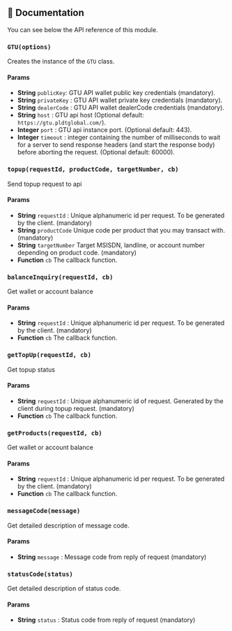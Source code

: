 
## :memo: Documentation

You can see below the API reference of this module.

### `GTU(options)`
Creates the instance of the `GTU` class.

#### Params
 - **String** `publicKey`: GTU API wallet public key credentials (mandatory).
 - **String** `privateKey` : GTU API wallet private key credentials (mandatory).
 - **String** `dealerCode` : GTU API wallet dealerCode credentials (mandatory).
 - **String** `host` : GTU api host (Optional default: `https://gtu.pldtglobal.com/`).
 - **Integer** `port` : GTU api instance port. (Optional default: 443).
 - **Integer** `timeout` : integer containing the number of milliseconds to wait for a server to send response headers (and start the response body) before aborting the request.  (Optional default: 60000).


### `topup(requestId, productCode, targetNumber, cb)`
Send topup request to api

#### Params

 - **String** `requestId` : Unique alphanumeric id per request. To be generated by the client. (mandatory)
 - **String**  `productCode` Unique code per product that you may transact with. (mandatory)
 - **String**  `targetNumber` Target MSISDN, landline, or account number depending on product code. (mandatory)
 - **Function**  `cb` The callback function.
    

### `balanceInquiry(requestId, cb)`
Get wallet or account balance

#### Params

 - **String** `requestId` : Unique alphanumeric id per request. To be generated by the client. (mandatory)
 - **Function**  `cb` The callback function.


### `getTopUp(requestId, cb)`
Get topup status

#### Params

 - **String** `requestId` : Unique alphanumeric id of request. Generated by the client during topup request. (mandatory)
 - **Function**  `cb` The callback function.


### `getProducts(requestId, cb)`
Get wallet or account balance

#### Params

 - **String** `requestId` : Unique alphanumeric id per request. To be generated by the client. (mandatory)
 - **Function**  `cb` The callback function.


### `messageCode(message)`
Get detailed description of message code.

#### Params

 - **String** `message` : Message code from reply of request (mandatory)


### `statusCode(status)`
Get detailed description of status code.

#### Params

 - **String** `status` : Status code from reply of request (mandatory)
    